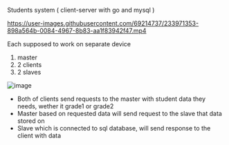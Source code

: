 Students system ( client-server with go and mysql )


https://user-images.githubusercontent.com/69214737/233971353-898a564b-0084-4967-8b83-aa1f83942f47.mp4



Each supposed to work on separate device
1. master
2. 2 clients
3. 2 slaves

![image](https://user-images.githubusercontent.com/69214737/233971425-27a1eae6-6b0c-4226-ab43-6fd31a48c8a2.png)


- Both of clients send requests to the master with student data they needs, wether it grade1 or grade2
- Master based on requested data will send request to the slave that data stored on
- Slave which is connected to sql database, will send response to the client with data
